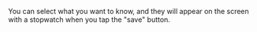 You can select what you want to know, and they will appear on the screen with a stopwatch when you tap the "save" button.